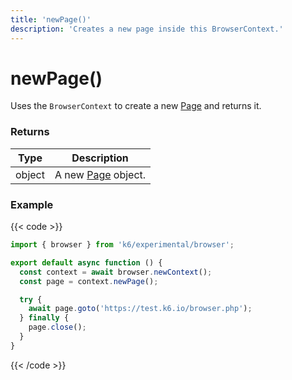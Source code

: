 ```yaml
---
title: 'newPage()'
description: 'Creates a new page inside this BrowserContext.'
---
```


# newPage()

Uses the `BrowserContext` to create a new [Page](https://grafana.com/docs/k6/<K6_VERSION>/javascript-api/k6-experimental/browser/page/) and returns it.

### Returns

| Type   | Description                                                                                                 |
| ------ | ----------------------------------------------------------------------------------------------------------- |
| object | A new [Page](https://grafana.com/docs/k6/<K6_VERSION>/javascript-api/k6-experimental/browser/page/) object. |

### Example

{{< code >}}

```javascript
import { browser } from 'k6/experimental/browser';

export default async function () {
  const context = await browser.newContext();
  const page = context.newPage();

  try {
    await page.goto('https://test.k6.io/browser.php');
  } finally {
    page.close();
  }
}
```

{{< /code >}}
